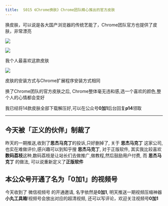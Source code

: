 ```yaml
---
title:  S015 《Chrome换肤》Chrome团队精心推出的官方皮肤
---
```


换皮肤，可以说是各大国产浏览器的传统艺能了，Chrome团队官方也提供了皮肤，非常漂亮


![](https://www.v2fy.com/asset/soft-000015-chrome-color/001.png)



![](https://www.v2fy.com/asset/soft-000015-chrome-color/002.png)



我个人最喜欢这款皮肤

![](https://www.v2fy.com/asset/soft-000015-chrome-color/003.png)


皮肤的安装方式与Chrome扩展程序安装方式相同


换了Chrome团队的官方皮肤之后, Chrome整体毫无违和感,选一个喜欢的颜色,整个人的心情都会变好



我已经将14款皮肤全部下载解压好,可以在公众号**0加1**后台回复**p14**领取


---

## 今天被「正义的伙伴」制裁了

昨天的一期推送,收到了**思杰马克丁**的投诉,只好删掉了, 关于  **思杰马克丁** 这家公司,也实在难做评价,感兴趣可以到知乎搜 **思杰马克丁**, 对于正版软件, 其实我比较喜欢**数码荔枝**这种,数码荔枝是让站长们去做推广,做教程,然后鼓励用户付费, 而 **思杰马克丁** 的做法, 可以说重新定义了**正版软件**


## 本公众号开通了名为「0加1」的视频号

今天收到了 微信视频号 的开通邀请, 名字依然是**0加1**, 明天推送一期视频压缩神器**小丸工具箱**!视频号会放出对应的超清视频, 还可以写评论，欢迎关注视频号**0加1**